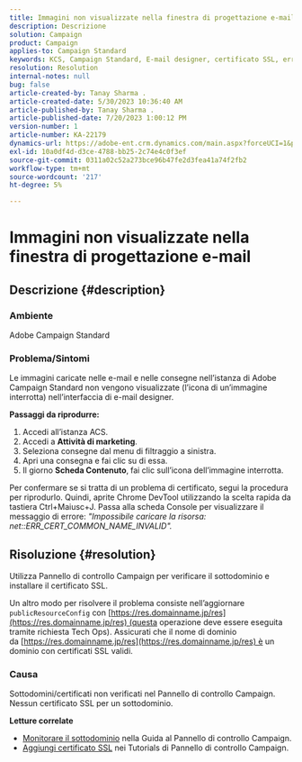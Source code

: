 ```yaml
---
title: Immagini non visualizzate nella finestra di progettazione e-mail
description: Descrizione
solution: Campaign
product: Campaign
applies-to: Campaign Standard
keywords: KCS, Campaign Standard, E-mail designer, certificato SSL, errore
resolution: Resolution
internal-notes: null
bug: false
article-created-by: Tanay Sharma .
article-created-date: 5/30/2023 10:36:40 AM
article-published-by: Tanay Sharma .
article-published-date: 7/20/2023 1:00:12 PM
version-number: 1
article-number: KA-22179
dynamics-url: https://adobe-ent.crm.dynamics.com/main.aspx?forceUCI=1&pagetype=entityrecord&etn=knowledgearticle&id=7b7b8cd8-d5fe-ed11-8f6e-6045bd006793
exl-id: 10a0df4d-d3ce-4788-bb25-2c74e4c0f3ef
source-git-commit: 0311a02c52a273bce96b47fe2d3fea41a74f2fb2
workflow-type: tm+mt
source-wordcount: '217'
ht-degree: 5%

---
```


# Immagini non visualizzate nella finestra di progettazione e-mail

## Descrizione {#description}


### Ambiente

Adobe Campaign Standard

### Problema/Sintomi

Le immagini caricate nelle e-mail e nelle consegne nell’istanza di Adobe Campaign Standard non vengono visualizzate (l’icona di un’immagine interrotta) nell’interfaccia di e-mail designer.

<b>Passaggi da riprodurre:</b>

1. Accedi all’istanza ACS.
2. Accedi a <b>Attività di marketing</b>.
3. Seleziona consegne dal menu di filtraggio a sinistra.
4. Apri una consegna e fai clic su di essa.
5. Il giorno <b>Scheda Contenuto</b>,<b> </b>fai clic sull’icona dell’immagine interrotta.


Per confermare se si tratta di un problema di certificato, segui la procedura per riprodurlo. Quindi, aprite Chrome DevTool utilizzando la scelta rapida da tastiera Ctrl+Maiusc+J. Passa alla scheda Console per visualizzare il messaggio di errore: *&quot;Impossibile caricare la risorsa: net::ERR_CERT_COMMON_NAME_INVALID&quot;.*


## Risoluzione {#resolution}


Utilizza Pannello di controllo Campaign per verificare il sottodominio e installare il certificato SSL.

Un altro modo per risolvere il problema consiste nell’aggiornare `publicResourceConfig` con [https://res.domainname.jp/res](https://res.domainname.jp/res) (questa operazione deve essere eseguita tramite richiesta Tech Ops). Assicurati che il nome di dominio da [https://res.domainname.jp/res](https://res.domainname.jp/res) è un dominio con certificati SSL validi.

### <b>Causa</b>

Sottodomini/certificati non verificati nel Pannello di controllo Campaign. Nessun certificato SSL per un sottodominio.

<b>Letture correlate</b>

- [Monitorare il sottodominio](https://experienceleague.adobe.com/docs/control-panel/using/subdomains-and-certificates/monitoring-subdomains.html?lang=en) nella Guida al Pannello di controllo Campaign.
- [Aggiungi certificato SSL](https://experienceleague.adobe.com/docs/control-panel-learn/tutorials/subdomains-and-certificates/add-ssl-certificates.html?lang=en) nei Tutorials di Pannello di controllo Campaign.
